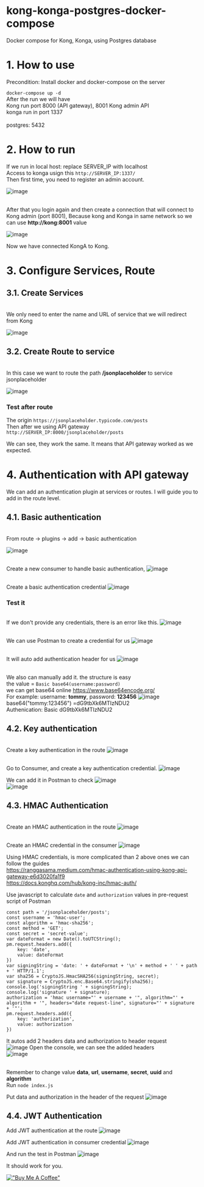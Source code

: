 # kong-konga-postgres-docker-compose
Docker compose for Kong, Konga, using Postgres database

# 1. How to use
Precondition: Install docker and docker-compose on the server

`
docker-compose up -d
`
<br>After the run we will have
<br> Kong run port 8000 (API gateway), 8001 Kong admin API
<br>konga run in port 1337<br/>
<br>postgres: 5432<br/>

# 2. How to run
If we run in local host: replace SERVER_IP with localhost
<br>Access to konga usign this
`
http://SERVER_IP:1337/
`
<br>Then first time, you need to register an admin account.

![image](https://github.com/ledangtuanbk/kong-konga-postgres-docker-compose/assets/5629901/8aa87cf7-8433-48c1-b095-96ac8f420912)

<br> After that you login again and then create a connection that will connect to Kong admin (port 8001), Because kong and Konga in same network so we can use **http://kong:8001** value

![image](https://github.com/ledangtuanbk/kong-konga-postgres-docker-compose/assets/5629901/6a6e1267-f409-46c3-a1ea-d4a01cac7250)

Now we have connected KongA to Kong.

# 3. Configure Services, Route
## 3.1. Create Services
<br>We only need to enter the name and URL of service that we will redirect from Kong

![image](https://github.com/ledangtuanbk/kong-konga-postgres-docker-compose/assets/5629901/6c6dc407-c24f-4de7-b930-2b2f65a7de7e)

## 3.2. Create Route to service 
<br>In this case we want to route the path **/jsonplaceholder** to service jsonplaceholder

![image](https://github.com/ledangtuanbk/kong-konga-postgres-docker-compose/assets/5629901/6d6d54d7-c0d2-4a9c-b653-060b3a161c42)

### Test after route
The origin `https://jsonplaceholder.typicode.com/posts`
<br>Then after we using API gateway `http://SERVER_IP:8000/jsonplaceholder/posts`

We can see, they work the same. It means that API gateway worked as we expected.

# 4. Authentication with API gateway
We can add an authentication plugin at services or routes. I will guide you to add in the route level.
## 4.1. Basic authentication
<br>From route -> plugins -> add -> basic authentication

![image](https://github.com/ledangtuanbk/kong-konga-postgres-docker-compose/assets/5629901/51a5c0e8-876a-4120-8269-758d197e1520)

<br> Create a new consumer to handle basic authentication, 
![image](https://github.com/ledangtuanbk/kong-konga-postgres-docker-compose/assets/5629901/f6478524-a42b-4f10-8c77-eb27458012a1)

<br> Create a basic authentication credential 
![image](https://github.com/ledangtuanbk/kong-konga-postgres-docker-compose/assets/5629901/cf830748-d048-486d-ab52-5842fb39803c)

### Test it
<br>If we don't provide any credentials, there is an error like this. 
![image](https://github.com/ledangtuanbk/kong-konga-postgres-docker-compose/assets/5629901/26e06d78-fe5c-459f-8612-215f393ed66f)

<br>We can use Postman to create a credential for us
![image](https://github.com/ledangtuanbk/kong-konga-postgres-docker-compose/assets/5629901/93b5bfd3-7c4e-4295-ae32-3b05f65865e3)

<br> It will auto add authentication header for us
![image](https://github.com/ledangtuanbk/kong-konga-postgres-docker-compose/assets/5629901/e5b5e00a-9bd6-4c0d-a471-90054d30355e)

<br>We also can manually add it. the structure is easy 
<br>the value = `Basic base64(username:password)`
<br>we can get base64 online https://www.base64encode.org/
<br>For example: username: **tommy**, password: **123456**
![image](https://github.com/ledangtuanbk/kong-konga-postgres-docker-compose/assets/5629901/ae41aa85-802d-4e6b-82cf-a1985f4ae1e9)
<br> base64("tommy:123456") =dG9tbXk6MTIzNDU2
<br> Authenication: Basic dG9tbXk6MTIzNDU2

## 4.2. Key authentication
<br>Create a key authentication in the route
![image](https://github.com/ledangtuanbk/kong-konga-postgres-docker-compose/assets/5629901/2018fe4d-dcff-4926-918e-b6e2b0e6ee5d)

<br> Go to Consumer, and create a key authentication credential.
![image](https://github.com/ledangtuanbk/kong-konga-postgres-docker-compose/assets/5629901/b9ea5423-144e-45f6-a62b-584fd6f1cb4f)

We can add it in Postman to check
![image](https://github.com/ledangtuanbk/kong-konga-postgres-docker-compose/assets/5629901/7ffaea46-eca7-493c-b327-5af7b606c2a7)
<br>
![image](https://github.com/ledangtuanbk/kong-konga-postgres-docker-compose/assets/5629901/2dcd0ef7-6b49-4357-9610-a15e6ea6e3ea)


## 4.3. HMAC Authentication
<br> Create an HMAC authentication in the route
![image](https://github.com/ledangtuanbk/kong-konga-postgres-docker-compose/assets/5629901/ff74770a-464f-4133-ba1e-e744a7d038a8)

<br> Create an HMAC credential in the consumer
![image](https://github.com/ledangtuanbk/kong-konga-postgres-docker-compose/assets/5629901/ceeb7063-cce1-4b0e-bea2-4dbb1522ba0e)

Using HMAC credentials, is more complicated than 2 above ones
we can follow the guides 
<br>https://ranggasama.medium.com/hmac-authentication-using-kong-api-gateway-e6d3020fa1f9
<br>https://docs.konghq.com/hub/kong-inc/hmac-auth/

Use javascript to calculate `date` and `authorization` values in pre-request script of Postman
```
const path = '/jsonplaceholder/posts';
const username = 'hmac-user';
const algorithm = 'hmac-sha256';
const method = 'GET';
const secret = 'secret-value';
var dateFormat = new Date().toUTCString();
pm.request.headers.add({
    key: 'date',
    value: dateFormat
})
var signingString = 'date: ' + dateFormat + '\n' + method + ' ' + path + ' HTTP/1.1';
var sha256 = CryptoJS.HmacSHA256(signingString, secret);
var signature = CryptoJS.enc.Base64.stringify(sha256);
console.log('signingString ' + signingString);
console.log('signature ' + signature);
authorization = 'hmac username="' + username + '", algorithm="' + algorithm + '", headers="date request-line", signature="' + signature + '"';
pm.request.headers.add({
    key: 'authorization',
    value: authorization
})
```
It autos add 2 headers data and authorization to header request<br>
![image](https://github.com/ledangtuanbk/kong-konga-postgres-docker-compose/assets/5629901/98cc177c-4c5f-4289-b29d-377f2f536a88)
Open the console, we can see the added headers<br>
![image](https://github.com/ledangtuanbk/kong-konga-postgres-docker-compose/assets/5629901/0403bc09-a085-4b0d-abe2-525c3395c31c)


<br> Remember to change value **data**, **url**, **username**, **secret**, **uuid** and **algorithm**
<br> Run `node index.js`

Put data and authorization in the header of the request
![image](https://github.com/ledangtuanbk/kong-konga-postgres-docker-compose/assets/5629901/d60fa7d2-14cd-45d5-8291-0726cd232eb5)

## 4.4. JWT Authentication
Add JWT authentication at the route 
![image](https://github.com/ledangtuanbk/kong-konga-postgres-docker-compose/assets/5629901/3f2d5c0f-82ab-45ea-adb2-f6bcdd990371)

Add JWT authentication in consumer credential
![image](https://github.com/ledangtuanbk/kong-konga-postgres-docker-compose/assets/5629901/48572c41-4ed6-4553-ba69-4f0d36bb71f6)

And run the test in Postman
![image](https://github.com/ledangtuanbk/kong-konga-postgres-docker-compose/assets/5629901/3c7ee3a8-791e-47ca-84fc-007612a490e1)

It should work for you. 

[!["Buy Me A Coffee"](https://www.buymeacoffee.com/assets/img/custom_images/orange_img.png)](https://www.buymeacoffee.com/ledangtuanbk)
